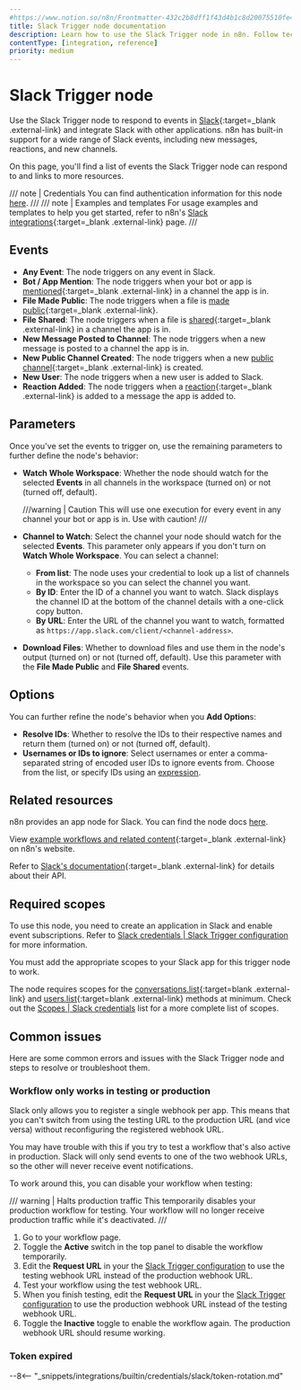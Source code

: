 ```yaml
---
#https://www.notion.so/n8n/Frontmatter-432c2b8dff1f43d4b1c8d20075510fe4
title: Slack Trigger node documentation
description: Learn how to use the Slack Trigger node in n8n. Follow technical documentation to integrate Slack Trigger node into your workflows.
contentType: [integration, reference]
priority: medium
---
```


# Slack Trigger node

Use the Slack Trigger node to respond to events in [Slack](https://slack.com/){:target=_blank .external-link} and integrate Slack with other applications. n8n has built-in support for a wide range of Slack events, including new messages, reactions, and new channels.

On this page, you'll find a list of events the Slack Trigger node can respond to and links to more resources.

///  note  | Credentials
You can find authentication information for this node [here](/integrations/builtin/credentials/slack/).
///
///  note  | Examples and templates
For usage examples and templates to help you get started, refer to n8n's [Slack integrations](https://n8n.io/integrations/slack-trigger/){:target=_blank .external-link} page.
///

## Events

* **Any Event**: The node triggers on any event in Slack.
* **Bot / App Mention**: The node triggers when your bot or app is [mentioned](https://slack.com/help/articles/205240127-Use-mentions-in-Slack){:target=_blank .external-link} in a channel the app is in.
* **File Made Public**: The node triggers when a file is [made public](https://slack.com/help/articles/4412651915539-Manage-public-file-sharing){:target=_blank .external-link}.
* **File Shared**: The node triggers when a file is [shared](https://slack.com/help/articles/201330736-Add-files-to-Slack){:target=_blank .external-link} in a channel the app is in.
* **New Message Posted to Channel**: The node triggers when a new message is posted to a channel the app is in.
* **New Public Channel Created**: The node triggers when a new [public channel](https://slack.com/help/articles/360017938993-What-is-a-channel){:target=_blank .external-link} is created.
* **New User**: The node triggers when a new user is added to Slack.
* **Reaction Added**: The node triggers when a [reaction](https://slack.com/help/articles/202931348-Use-emoji-and-reactions){:target=_blank .external-link} is added to a message the app is added to.

## Parameters

Once you've set the events to trigger on, use the remaining parameters to further define the node's behavior:

* **Watch Whole Workspace**: Whether the node should watch for the selected **Events** in all channels in the workspace (turned on) or not (turned off, default).

    ///warning | Caution
    This will use one execution for every event in any channel your bot or app is in. Use with caution!
    ///

* **Channel to Watch**: Select the channel your node should watch for the selected **Events**. This parameter only appears if you don't turn on **Watch Whole Workspace**. You can select a channel:
    * **From list**: The node uses your credential to look up a list of channels in the workspace so you can select the channel you want.
    * **By ID**: Enter the ID of a channel you want to watch. Slack displays the channel ID at the bottom of the channel details with a one-click copy button.
    * **By URL**: Enter the URL of the channel you want to watch, formatted as `https://app.slack.com/client/<channel-address>`.
* **Download Files**: Whether to download files and use them in the node's output (turned on) or not (turned off, default). Use this parameter with the **File Made Public** and **File Shared** events.

## Options

You can further refine the node's behavior when you **Add Option**s:

* **Resolve IDs**: Whether to resolve the IDs to their respective names and return them (turned on) or not (turned off, default).
* **Usernames or IDs to ignore**: Select usernames or enter a comma-separated string of encoded user IDs to ignore events from. Choose from the list, or specify IDs using an [expression](/code/expressions/).

## Related resources

n8n provides an app node for Slack. You can find the node docs [here](/integrations/builtin/app-nodes/n8n-nodes-base.slack/).

View [example workflows and related content](https://n8n.io/integrations/slack-trigger/){:target=_blank .external-link} on n8n's website.

Refer to [Slack's documentation](https://api.slack.com/apis/connections/events-api){:target=_blank .external-link} for details about their API.

## Required scopes

To use this node, you need to create an application in Slack and enable event subscriptions. Refer to [Slack credentials | Slack Trigger configuration](/integrations/builtin/credentials/slack/#slack-trigger-configuration) for more information.

You must add the appropriate scopes to your Slack app for this trigger node to work.

The node requires scopes for the [conversations.list](https://api.slack.com/methods/conversations.list){:target=blank .external-link} and [users.list](https://api.slack.com/methods/users.list){:target=blank .external-link} methods at minimum. Check out the [Scopes | Slack credentials](/integrations/builtin/credentials/slack/#scopes) list for a more complete list of scopes.

## Common issues

Here are some common errors and issues with the Slack Trigger node and steps to resolve or troubleshoot them.

### Workflow only works in testing or production

Slack only allows you to register a single webhook per app. This means that you can't switch from using the testing URL to the production URL (and vice versa) without reconfiguring the registered webhook URL. 

You may have trouble with this if you try to test a workflow that's also active in production. Slack will only send events to one of the two webhook URLs, so the other will never receive event notifications.

To work around this, you can disable your workflow when testing:

/// warning | Halts production traffic
This temporarily disables your production workflow for testing. Your workflow will no longer receive production traffic while it's deactivated.
///

1. Go to your workflow page.
2. Toggle the **Active** switch in the top panel to disable the workflow temporarily.
3. Edit the **Request URL** in your the [Slack Trigger configuration](/integrations/builtin/credentials/slack/#slack-trigger-configuration) to use the testing webhook URL instead of the production webhook URL.
4. Test your workflow using the test webhook URL.
5. When you finish testing, edit the **Request URL** in your the [Slack Trigger configuration](/integrations/builtin/credentials/slack/#slack-trigger-configuration) to use the production webhook URL instead of the testing webhook URL.
6. Toggle the **Inactive** toggle to enable the workflow again. The production webhook URL should resume working.

### Token expired

--8<-- "_snippets/integrations/builtin/credentials/slack/token-rotation.md"
